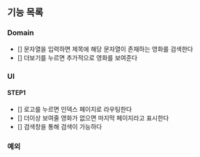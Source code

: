## 기능 목록

### Domain

- [] 문자열을 입력하면 제목에 해당 문자열이 존재하는 영화를 검색한다
- [] 더보기를 누르면 추가적으로 영화를 보여준다

### UI

#### STEP1

- [] 로고를 누르면 인덱스 페이지로 라우팅한다
- [] 더이상 보여줄 영화가 없으면 마지막 페이지라고 표시한다
- [] 검색창을 통해 검색이 가능하다

### 예외
